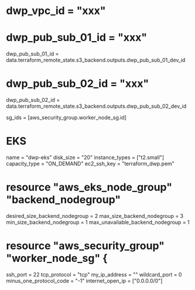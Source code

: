 # dwp_vpc_id = "xxx"
# dwp_pub_sub_01_id = "xxx"
dwp_pub_sub_01_id     = data.terraform_remote_state.s3_backend.outputs.dwp_pub_sub_01_dev_id
# dwp_pub_sub_02_id = "xxx"
dwp_pub_sub_02_id     = data.terraform_remote_state.s3_backend.outputs.dwp_pub_sub_02_dev_id


sg_ids = [aws_security_group.worker_node_sg.id]

# EKS
name = "dwp-eks"
disk_size = "20"
instance_types = ["t2.small"]
capacity_type = "ON_DEMAND"
ec2_ssh_key = "terraform_dwp.pem"

# resource "aws_eks_node_group" "backend_nodegroup" 
desired_size_backend_nodegroup = 2
max_size_backend_nodegroup = 3
min_size_backend_nodegroup = 1
max_unavailable_backend_nodegroup = 1

# resource "aws_security_group" "worker_node_sg" {
ssh_port = 22
tcp_protocol = "tcp"
my_ip_address = ""
wildcard_port = 0
minus_one_protocol_code = "-1"
internet_open_ip = ["0.0.0.0/0"]

